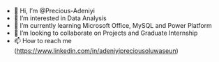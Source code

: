 - 👋 Hi, I’m @Precious-Adeniyi
- 👀 I’m interested in Data Analysis
- 🌱 I’m currently learning Microsoft Office, MySQL and Power Platform
- 💞️ I’m looking to collaborate on Projects and Graduate Internship
- 📫 How to reach me (https://www.linkedin.com/in/adeniyipreciousoluwaseun)

<!---
Precious-Adeniyi/Precious-Adeniyi is a ✨ special ✨ repository because its `README.md` (this file) appears on your GitHub profile.
You can click the Preview link to take a look at your changes.
--->
